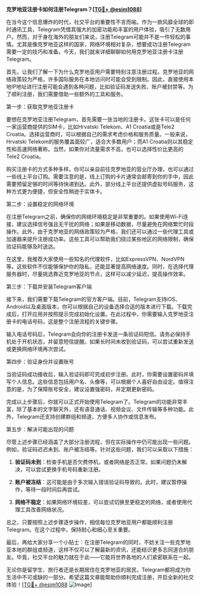 **克罗地亚注册卡如何注册Telegram？[[TG💪+ @esim1088](https://t.me/s/esim1088)]**

在当今这个信息爆炸的时代，社交平台的重要性不言而喻。作为一款风靡全球的即时通讯工具，Telegram凭借其强大的加密功能和丰富的用户体验，吸引了无数用户。然而，对于身在海外的朋友们来说，注册Telegram可能并不是一件轻松的事情。尤其是像克罗地亚这样的国家，网络环境相对复杂，想要成功注册Telegram需要一定的技巧和准备。今天，我们就来详细聊聊如何用克罗地亚注册卡注册Telegram。

首先，让我们了解一下为什么克罗地亚用户需要特别注意注册过程。克罗地亚的网络政策较为严格，许多国际服务在本地访问时可能会受到限制。因此，直接使用本地IP地址进行注册可能会遇到各种问题，比如验证码发送失败、账户被封禁等。为了顺利注册，我们需要借助一些额外的工具和服务。

第一步：获取克罗地亚注册卡

要想在克罗地亚注册Telegram，首先需要一张当地的注册卡。这张卡可以是任何一家运营商提供的SIM卡，比如Hrvatski Telekom、A1 Croatia或是Tele2 Croatia。选择运营商时，可以根据自己的需求考虑价格和服务质量。一般来说，Hrvatski Telekom的服务覆盖面较广，适合大多数用户；而A1 Croatia则以其稳定性和高速网络著称。当然，如果你对流量需求不高，也可以选择性价比更高的Tele2 Croatia。

购买注册卡的方式多种多样。你可以亲自前往克罗地亚的营业厅办理，也可以通过一些线上平台订购。需要注意的是，线上订购的卡片通常会邮寄到你的手中，因此需要预留足够的时间等待快递到达。此外，部分线上平台还提供虚拟号码服务，这种方式更为便捷，但安全性稍逊于实体卡。

第二步：设置稳定的网络环境

在注册Telegram之前，确保你的网络环境稳定是非常重要的。如果使用Wi-Fi连接，建议选择信号强且无干扰的网络；如果是移动数据，尽量避免在网络繁忙时段操作。此外，由于克罗地亚的网络政策较为严格，我们还可以通过一些代理工具或加速器来提升注册成功率。这些工具可以帮助我们绕过某些地区的网络限制，确保验证码能够及时送达。

在这里，我推荐大家使用一些知名的代理软件，比如ExpressVPN、NordVPN等。这些软件不仅能够保护你的隐私，还能显著提高网络速度。同时，在选择代理服务器时，尽量挑选靠近克罗地亚的节点，这样可以减少延迟，提高操作效率。

第三步：下载并安装Telegram客户端

接下来，我们需要下载Telegram的官方客户端。目前，Telegram支持iOS、Android以及桌面版本，你可以根据自己的设备选择合适的版本进行下载。下载完成后，打开应用并按照提示完成初始化设置。在此过程中，你需要输入克罗地亚注册卡的电话号码，这是整个注册流程的关键步骤。

输入电话号码后，Telegram会向你的注册卡发送一条验证码短信。请务必保持手机处于开机状态，并留意短信提醒。如果长时间未收到验证码，可以尝试重新发送或更换网络环境再次尝试。

第四步：验证身份并设置账号

当验证码成功接收后，输入验证码即可完成初步注册。此时，你需要设置密码并填写个人信息。这些信息包括用户名、头像等，可以根据个人喜好自由设定。值得注意的是，为了保障账号安全，建议设置强密码，并定期更新密码。

完成以上步骤后，你就可以正式开始使用Telegram了。Telegram的功能非常丰富，除了基本的文字聊天外，还有语音通话、视频会议、文件传输等多种功能。此外，Telegram还支持创建群组和频道，方便多人协作或信息发布。

第五步：解决可能出现的问题

尽管上述步骤已经涵盖了大部分注册流程，但在实际操作中仍可能出现一些问题。例如，验证码迟迟未到、账户被冻结等。针对这些问题，我们可以采取以下措施：

1. **验证码未到**：检查手机是否欠费停机，或者网络是否正常。如果问题仍未解决，可以尝试更换手机号码重新注册。
   
2. **账户被冻结**：这可能是由于多次输入错误验证码导致的。此时，建议暂停操作，等待一段时间后再尝试。

3. **网络不稳定**：如果网络环境较差，可以尝试切换至更稳定的网络，或者使用代理工具改善网络状况。

总之，只要按照上述步骤逐步操作，相信每位克罗地亚用户都能顺利注册Telegram。在这个过程中，保持耐心和细心至关重要。

最后，再给大家分享一个小贴士：在注册Telegram的同时，不妨关注一些克罗地亚本地的群组或频道，这样不仅可以了解最新的资讯，还能结识更多志同道合的朋友。毕竟，社交平台的魅力就在于此——它能将世界各地的人们紧密联系在一起。

无论你是留学生、旅行者还是长期居住在克罗地亚的居民，Telegram都将成为你生活中不可或缺的一部分。希望这篇文章能帮助你顺利完成注册，开启全新的社交体验！[[TG💪+ @esim1088](https://t.me/s/esim1088) ![Image](https://i.postimg.cc/4NQfJmqS/Snipaste-2025-05-13-00-14-12.png)]
